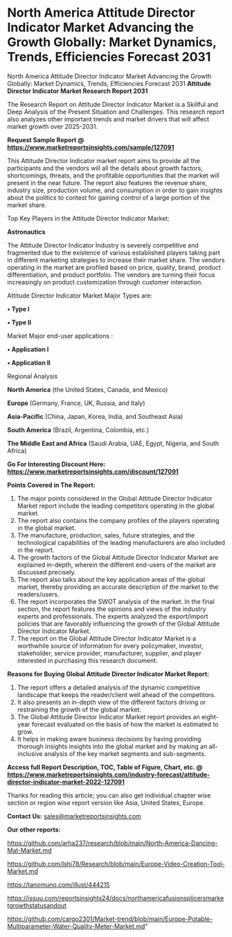 # North America Attitude Director Indicator Market Advancing the Growth Globally: Market Dynamics, Trends, Efficiencies Forecast 2031
North America Attitude Director Indicator Market Advancing the Growth Globally: Market Dynamics, Trends, Efficiencies Forecast 2031
<strong>Attitude Director Indicator Market Research Report 2031</strong>

The Research Report on Attitude Director Indicator Market is a Skillful and Deep Analysis of the Present Situation and Challenges. This research report also analyzes other important trends and market drivers that will affect market growth over 2025-2031.

<strong>Request Sample Report @ <a href=https://www.marketreportsinsights.com/sample/127091>https://www.marketreportsinsights.com/sample/127091</a></strong>

This Attitude Director Indicator market report aims to provide all the participants and the vendors will all the details about growth factors, shortcomings, threats, and the profitable opportunities that the market will present in the near future. The report also features the revenue share, industry size, production volume, and consumption in order to gain insights about the politics to contest for gaining control of a large portion of the market share.

Top Key Players in the Attitude Director Indicator Market:

<strong>Astronautics</strong>

The Attitude Director Indicator Industry is severely competitive and fragmented due to the existence of various established players taking part in different marketing strategies to increase their market share. The vendors operating in the market are profiled based on price, quality, brand, product differentiation, and product portfolio. The vendors are turning their focus increasingly on product customization through customer interaction.

Attitude Director Indicator Market Major Types are:

<strong>• Type I

• Type II</strong>

Market Major end-user applications :

<strong>• Application I

• Application II</strong>

Regional Analysis

</u><strong><b>North America</b></strong> (the United States, Canada, and Mexico)

<strong><b>Europe </b></strong>(Germany, France, UK, Russia, and Italy)

<strong><b>Asia-Pacific</b></strong> (China, Japan, Korea, India, and Southeast Asia)

<strong><b>South America</b></strong> (Brazil, Argentina, Colombia, etc.)

<strong><b>The Middle East and Africa</b></strong> (Saudi Arabia, UAE, Egypt, Nigeria, and South Africa)

<strong>Go For Interesting Discount Here: <a href=https://www.marketreportsinsights.com/discount/127091>https://www.marketreportsinsights.com/discount/127091</a></strong>

<strong>Points Covered in The Report:</strong>
<ol>
  <li>The major points considered in the Global Attitude Director Indicator Market report include the leading competitors operating in the global market.</li>
  <li>The report also contains the company profiles of the players operating in the global market.</li>
  <li>The manufacture, production, sales, future strategies, and the technological capabilities of the leading manufacturers are also included in the report.</li>
  <li>The growth factors of the Global Attitude Director Indicator Market are explained in-depth, wherein the different end-users of the market are discussed precisely.</li>
  <li>The report also talks about the key application areas of the global market, thereby providing an accurate description of the market to the readers/users.</li>
  <li>The report incorporates the SWOT analysis of the market. In the final section, the report features the opinions and views of the industry experts and professionals. The experts analyzed the export/import policies that are favorably influencing the growth of the Global Attitude Director Indicator Market.</li>
  <li>The report on the Global Attitude Director Indicator Market is a worthwhile source of information for every policymaker, investor, stakeholder, service provider, manufacturer, supplier, and player interested in purchasing this research document.</li>
</ol>
<strong>Reasons for Buying Global Attitude Director Indicator Market Report:</strong>

<ol>
  <li>The report offers a detailed analysis of the dynamic competitive landscape that keeps the reader/client well ahead of the competitors.</li>
  <li>It also presents an in-depth view of the different factors driving or restraining the growth of the global market.</li>
  <li>The Global Attitude Director Indicator Market report provides an eight-year forecast evaluated on the basis of how the market is estimated to grow.</li>
  <li>It helps in making aware business decisions by having providing thorough insights insights into the global market and by making an all-inclusive analysis of the key market segments and sub-segments.</li>
</ol>
<strong>Access full Report Description, TOC, Table of Figure, Chart, etc. @ <a href=https://www.marketreportsinsights.com/industry-forecast/attitude-director-indicator-market-2022-127091>https://www.marketreportsinsights.com/industry-forecast/attitude-director-indicator-market-2022-127091</a></strong>


Thanks for reading this article; you can also get individual chapter wise section or region wise report version like Asia, United States, Europe.

<strong>Contact Us:</strong>
sales@marketreportsinsights.com

<strong>Our other reports:</strong>

<a href=https://github.com/arha237/research/blob/main/North-America-Dancing-Mat-Market.md>https://github.com/arha237/research/blob/main/North-America-Dancing-Mat-Market.md</a>

<a href=https://github.com/Ishi78/Research/blob/main/Europe-Video-Creation-Tool-Market.md>https://github.com/Ishi78/Research/blob/main/Europe-Video-Creation-Tool-Market.md</a>

<a href=https://tanomuno.com/illust/444215>https://tanomuno.com/illust/444215</a>

<a href=https://issuu.com/reportsinsights24/docs/northamericafusionsplicersmarketgrowthstatusandout>https://issuu.com/reportsinsights24/docs/northamericafusionsplicersmarketgrowthstatusandout</a>

<a href=https://github.com/cargo2301/Market-trend/blob/main/Europe-Potable-Multiparameter-Water-Quality-Meter-Market.md>https://github.com/cargo2301/Market-trend/blob/main/Europe-Potable-Multiparameter-Water-Quality-Meter-Market.md</a>"
